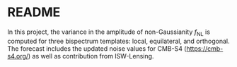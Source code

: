 # README

In this project, the variance in the amplitude of non-Gaussianity $f_{\mathrm{NL}}$ is computed for three bispectrum templates: local, equilateral, and orthogonal. The forecast includes the updated noise values for CMB-S4 (https://cmb-s4.org/) as well as contribution from ISW-Lensing.
